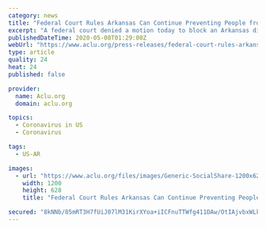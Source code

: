 ```yaml
---
category: news
title: "Federal Court Rules Arkansas Can Continue Preventing People from Getting Abortion Care During Pandemic"
excerpt: "A federal court denied a motion today to block an Arkansas directive that is preventing patients from obtaining abortion care. The ruling comes in response to a request filed last week by the American Civil Liberties Union,"
publishedDateTime: 2020-05-08T01:29:00Z
webUrl: "https://www.aclu.org/press-releases/federal-court-rules-arkansas-can-continue-preventing-people-getting-abortion-care"
type: article
quality: 24
heat: 24
published: false

provider:
  name: Aclu.org
  domain: aclu.org

topics:
  - Coronavirus in US
  - Coronavirus

tags:
  - US-AR

images:
  - url: "https://www.aclu.org/files/images/Generic-SocialShare-1200x628.png"
    width: 1200
    height: 628
    title: "Federal Court Rules Arkansas Can Continue Preventing People from Getting Abortion Care During Pandemic"

secured: "8kNNb/85mRT3H7fUiJ07lM31KirXYoa+iICFnuTTWfg411DAw/OtIAjvbxWLk5udNqmvdAf5MSJacg+YCr77W+EpnXPwh+RvOdMPmXs6TkESHHA2M79OPSF8Lagwl1N+hUZ9kgBaCNc5jA14WUXuugVkG9VbNAkr8NNKXiA5L52MordECFokOeZtLmAlF4Hpk4pBmM5WAVT+TViZLz3vg5NY9RZg4592nndyEDVaJV7h6Np1s58MQSUd+FL96TBOYV/9L+sF/VeT4VCZyizW33JfANA9rOrt0VqNFQFLzZ5y8+p2Ol13jlFgXw0sVtqG;bBI5Ov5qHC83DTwILwMO6g=="
---
```


